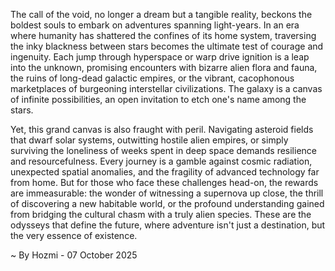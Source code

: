 
The call of the void, no longer a dream but a tangible reality, beckons the boldest souls to embark on adventures spanning light-years. In an era where humanity has shattered the confines of its home system, traversing the inky blackness between stars becomes the ultimate test of courage and ingenuity. Each jump through hyperspace or warp drive ignition is a leap into the unknown, promising encounters with bizarre alien flora and fauna, the ruins of long-dead galactic empires, or the vibrant, cacophonous marketplaces of burgeoning interstellar civilizations. The galaxy is a canvas of infinite possibilities, an open invitation to etch one's name among the stars.

Yet, this grand canvas is also fraught with peril. Navigating asteroid fields that dwarf solar systems, outwitting hostile alien empires, or simply surviving the loneliness of weeks spent in deep space demands resilience and resourcefulness. Every journey is a gamble against cosmic radiation, unexpected spatial anomalies, and the fragility of advanced technology far from home. But for those who face these challenges head-on, the rewards are immeasurable: the wonder of witnessing a supernova up close, the thrill of discovering a new habitable world, or the profound understanding gained from bridging the cultural chasm with a truly alien species. These are the odysseys that define the future, where adventure isn't just a destination, but the very essence of existence.

~ By Hozmi - 07 October 2025
